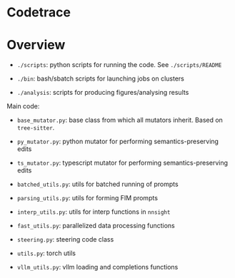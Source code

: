 # Codetrace

# Overview

- `./scripts`: python scripts for running the code. See `./scripts/README`

- `./bin`: bash/sbatch scripts for launching jobs on clusters

- `./analysis`: scripts for producing figures/analysing results

Main code:

- `base_mutator.py`: base class from which all mutators inherit. Based on `tree-sitter`.

- `py_mutator.py`: python mutator for performing semantics-preserving edits

- `ts_mutator.py`: typescript mutator for performing semantics-preserving edits

- `batched_utils.py`: utils for batched running of prompts

- `parsing_utils.py`: utils for forming FIM prompts

- `interp_utils.py`: utils for interp functions in `nnsight`

- `fast_utils.py`: parallelized data processing functions

- `steering.py`: steering code class

- `utils.py`: torch utils

- `vllm_utils.py`: vllm loading and completions functions
